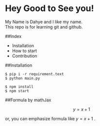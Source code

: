 # Hey Good to See you!

My Name is Dahye and I like my name. </br>
This repo is for learning git and github.

##Index

- Installation
- How to start
- Contribution

##Installation

```sehll
$ pip i -r requirement.text
$ python main.py
```

```shell
$ npm install
$ npm start
```

##Formula by mathJax

$$ y = x+1 $$

or, you can emphasize formula like $y= x+1$ .
